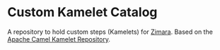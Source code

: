 # Custom Kamelet Catalog

A repository to hold custom steps (Kamelets) for [Zimara](https://github.com/ZimaraIO). Based on the [Apache Camel Kamelet Repository](https://github.com/apache/camel-kamelets).


